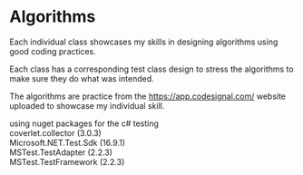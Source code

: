 # Algorithms
Each individual class showcases my skills in designing algorithms using good coding practices.

Each class has a corresponding test class design to stress the algorithms to make sure they do what was intended.

The algorithms are practice from the https://app.codesignal.com/ website uploaded to showcase my individual skill.


using nuget packages for the c# testing                                                                                   
coverlet.collector (3.0.3)                                                                                   
Microsoft.NET.Test.Sdk (16.9.1)                                                                                   
MSTest.TestAdapter (2.2.3)                                                                                   
MSTest.TestFramework (2.2.3)